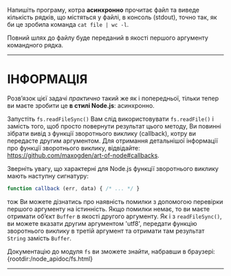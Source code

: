 Напишіть програму, котра **асинхронно** прочитає файл та виведе кількість рядків, що містяться у файлі, в консоль (stdout), точно так, як би це зробила команда `cat file | wc -l`.

Повний шлях до файлу буде переданий в якості першого аргументу командного рядка.

----------------------------------------------------------------------
# ІНФОРМАЦІЯ

Розв’язок цієї задачі *практично* такий же як і попередньої, тільки тепер ви маєте зробити це  **в стилі Node.js**: асинхронно.

Запустіть `fs.readFileSync()` Вам слід використовувати `fs.readFile()` і замість того, щоб просто повернути результат цього методу, Ви повинні зібрати вивід з функції зворотнього виклику (callback), котру ви передасте другим аргументом. Для отримання детальнішої інформації про функції зворотнього виклику, відвідайте: https://github.com/maxogden/art-of-node#callbacks.

Зверніть увагу, що характерні для Node.js функції зворотнього виклику мають наступну сигнатуру:

```js
function callback (err, data) { /* ... */ }
```
тож Ви можете дізнатись про наявність помилки з допомогою перевірки першого аргументу на істинність. Якщо помилки немає, то ви маєте отримати об’єкт `Buffer` в якості другого аргументу. Як і з `readFileSync()`, ви можете вказати другим аргументом 'utf8', передати функцію зворотнього виклику в третій аргумент та отримати там результат `String` замість `Buffer`.

Документацію до модуля `fs` ви зможете знайти, набравши в браузері:
  {rootdir:/node_apidoc/fs.html}

----------------------------------------------------------------------
